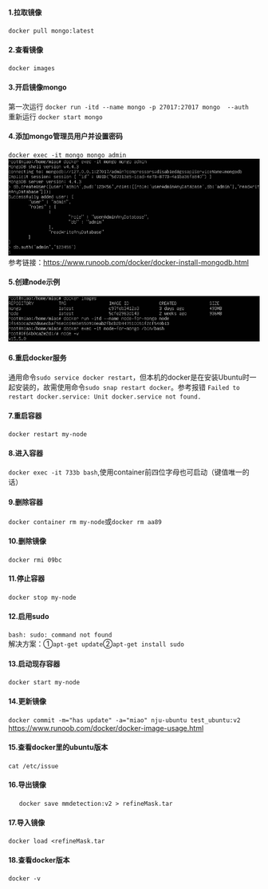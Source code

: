 #### 1.拉取镜像
`docker pull mongo:latest`
#### 2.查看镜像
`docker images`
#### 3.开启镜像mongo
第一次运行 `docker run -itd --name mongo -p 27017:27017 mongo  --auth`  
重新运行 `docker start mongo`
#### 4.添加mongo管理员用户并设置密码
`docker exec -it mongo mongo admin`  
![mongo add admin](../assets/Docker/mongo-add-admin.png)  
参考链接：https://www.runoob.com/docker/docker-install-mongodb.html
#### 5.创建node示例
![docker new node](../assets/Docker/docker-new-node.png) 
#### 6.重启docker服务
通用命令`sudo service docker restart`，但本机的docker是在安装Ubuntu时一起安装的，故需使用命令`sudo snap restart docker`。参考报错
`Failed to restart docker.service: Unit docker.service not found.`
#### 7.重启容器
`docker restart my-node`
#### 8.进入容器
`docker exec -it 733b bash`,使用container前四位字母也可启动（键值唯一的话）
#### 9.删除容器
`docker container rm my-node`或`docker rm aa89`  
#### 10.删除镜像
`docker rmi 09bc` 
#### 11.停止容器
`docker stop my-node`  
#### 12.启用sudo
`bash: sudo: command not found`  
解决方案：①`apt-get update`②`apt-get install sudo`
#### 13.启动现存容器
`docker start my-node` 
#### 14.更新镜像
`docker commit -m="has update" -a="miao" nju-ubuntu test_ubuntu:v2`  
https://www.runoob.com/docker/docker-image-usage.html
#### 15.查看docker里的ubuntu版本
`cat /etc/issue`  
#### 16.导出镜像
`	docker save mmdetection:v2 > refineMask.tar`  
#### 17.导入镜像
 `docker load <refineMask.tar`
#### 18.查看docker版本
`docker -v`
